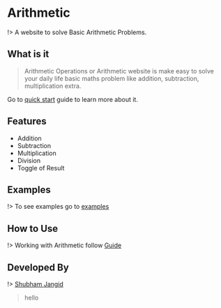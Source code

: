 # Arithmetic
!> A website to solve Basic Arithmetic Problems.

## What is it
> Arithmetic Operations or Arithmetic website is make easy to solve your  daily life basic maths problem like addition, subtraction, multiplication extra.

Go to [quick start](quickstart.md) guide to learn more about it.

## Features
* Addition 
* Subtraction
* Multiplication
* Division
* Toggle of Result

## Examples
!> To see examples go to [examples](example.md)

## How to Use
!> Working with Arithmetic follow [Guide](documentation.md)

## Developed By
!> [Shubham Jangid](https://linkedin.com/in/shubhjangid/)

> hello




